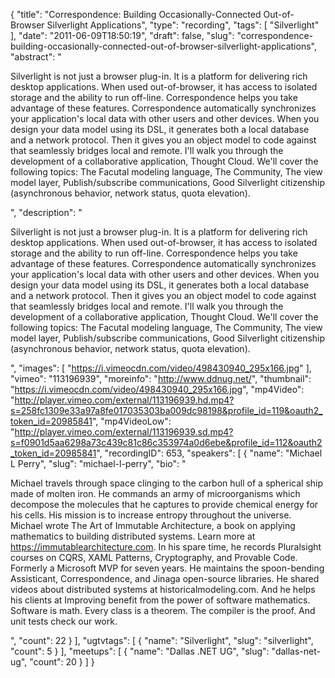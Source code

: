 {
  "title": "Correspondence: Building Occasionally-Connected Out-of-Browser Silverlight Applications",
  "type": "recording",
  "tags": [
    "Silverlight"
  ],
  "date": "2011-06-09T18:50:19",
  "draft": false,
  "slug": "correspondence-building-occasionally-connected-out-of-browser-silverlight-applications",
  "abstract": "<p>Silverlight is not just a browser plug-in. It is a platform for delivering rich desktop applications. When used out-of-browser, it has access to isolated storage and the ability to run off-line. Correspondence helps you take advantage of these features. Correspondence automatically synchronizes your application's local data with other users and other devices. When you design your data model using its DSL, it generates both a local database and a network protocol. Then it gives you an object model to code against that seamlessly bridges local and remote. I'll walk you through the development of a collaborative application, Thought Cloud. We'll cover the following topics: The Facutal modeling language, The Community, The view model layer, Publish/subscribe communications, Good Silverlight citizenship (asynchronous behavior, network status, quota elevation).</p>",
  "description": "<p>Silverlight is not just a browser plug-in. It is a platform for delivering rich desktop applications. When used out-of-browser, it has access to isolated storage and the ability to run off-line. Correspondence helps you take advantage of these features. Correspondence automatically synchronizes your application's local data with other users and other devices. When you design your data model using its DSL, it generates both a local database and a network protocol. Then it gives you an object model to code against that seamlessly bridges local and remote. I'll walk you through the development of a collaborative application, Thought Cloud. We'll cover the following topics: The Facutal modeling language, The Community, The view model layer, Publish/subscribe communications, Good Silverlight citizenship (asynchronous behavior, network status, quota elevation).</p>",
  "images": [
    "https://i.vimeocdn.com/video/498430940_295x166.jpg"
  ],
  "vimeo": "113196939",
  "moreinfo": "http://www.ddnug.net/",
  "thumbnail": "https://i.vimeocdn.com/video/498430940_295x166.jpg",
  "mp4Video": "http://player.vimeo.com/external/113196939.hd.mp4?s=258fc1309e33a97a8fe017035303ba009dc98198&profile_id=119&oauth2_token_id=20985841",
  "mp4VideoLow": "http://player.vimeo.com/external/113196939.sd.mp4?s=f0901d5aa6298a73c439c81c86c353974a0d6ebe&profile_id=112&oauth2_token_id=20985841",
  "recordingID": 653,
  "speakers": [
    {
      "name": "Michael L Perry",
      "slug": "michael-l-perry",
      "bio": "<p>Michael travels through space clinging to the carbon hull of a spherical ship made of molten iron. He commands an army of microorganisms which decompose the molecules that he captures to provide chemical energy for his cells. His mission is to increase entropy throughout the universe. Michael wrote The Art of Immutable Architecture, a book on applying mathematics to building distributed systems. Learn more at https://immutablearchitecture.com. In his spare time, he records Pluralsight courses on CQRS, XAML Patterns, Cryptography, and Provable Code. Formerly a Microsoft MVP for seven years. He maintains the spoon-bending Assisticant, Correspondence, and Jinaga open-source libraries. He shared videos about distributed systems at historicalmodeling.com. And he helps his clients at Improving benefit from the power of software mathematics. Software is math. Every class is a theorem. The compiler is the proof. And unit tests check our work.</p>",
      "count": 22
    }
  ],
  "ugtvtags": [
    {
      "name": "Silverlight",
      "slug": "silverlight",
      "count": 5
    }
  ],
  "meetups": [
    {
      "name": "Dallas .NET UG",
      "slug": "dallas-net-ug",
      "count": 20
    }
  ]
}